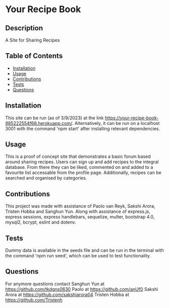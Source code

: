 # Your Recipe Book
## Description
A Site for Sharing Recipes

## Table of Contents 
- [Installation](#installation)
- [Usage](#usage)
- [Contributions](#contributions)
- [Tests](#tests)
- [Questions](#questions)

## Installation
This site can be run (as of 3/9/2023) at the link https://your-recipe-book-985222554f68.herokuapp.com/.
Alternatively, it can be run on a localhost 3001 with the command 'npm start' after installing relevant dependencies.

## Usage
This is a proof of concept site that demonstrates a basic forum based around sharing recipes. Users can sign up and add recipes to the integral database. From there they can be liked, commented on and added to a favourite list accessable from the profile page. Additionally, recipes can be searched and organised by categories.

## Contributions
This project was made with assistance of Paolo van Reyk, Sakshi Arora, Tristen Hobba and Sanghun Yun. Along with assistance of express.js, express sessions, express handlebars, sequelize, multer, bootstrap 4.0, mysql2, bcrypt, eslint and dotenv.

## Tests
Dummy data is available in the seeds file and can be run in the terminal with the command 'npm run seed', which can be used to test functionality.

## Questions
For anymore questions contact Sanghun Yun at https://github.com/tkdgns0630
Paolo at https://github.com/anUf0
Sakshi Arora at https://github.com/sakshiarora04
Tristen Hobba at https://github.com/Tristenh
